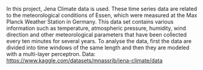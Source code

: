 In this project, Jena Climate data is used. These time series data are related to the meteorological conditions of Essen, which were measured at the Max Planck Weather Station in Germany. This data set contains various information such as temperature, atmospheric pressure, humidity, wind direction and other meteorological parameters that have been collected every ten minutes for several years. To analyse the data, first the data are divided into time windows of the same length and then they are modeled with a multi-layer perceptron.
Data: https://www.kaggle.com/datasets/mnassrib/jena-climate/data
